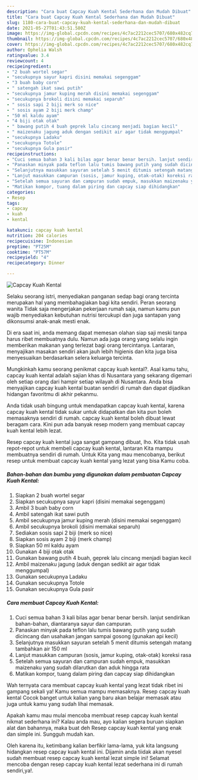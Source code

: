 ```yaml
---
description: "Cara buat Capcay Kuah Kental Sederhana dan Mudah Dibuat"
title: "Cara buat Capcay Kuah Kental Sederhana dan Mudah Dibuat"
slug: 1180-cara-buat-capcay-kuah-kental-sederhana-dan-mudah-dibuat
date: 2021-05-27T01:43:51.580Z
image: https://img-global.cpcdn.com/recipes/4c7ac2212cec5707/680x482cq70/capcay-kuah-kental-foto-resep-utama.jpg
thumbnail: https://img-global.cpcdn.com/recipes/4c7ac2212cec5707/680x482cq70/capcay-kuah-kental-foto-resep-utama.jpg
cover: https://img-global.cpcdn.com/recipes/4c7ac2212cec5707/680x482cq70/capcay-kuah-kental-foto-resep-utama.jpg
author: Ophelia Walsh
ratingvalue: 3.4
reviewcount: 4
recipeingredient:
- "2 buah wortel segar"
- "secukupnya sayur kapri disini memakai segenggam"
- "3 buah baby corn"
- " satengah ikat sawi putih"
- "secukupnya jamur kuping merah disini memakai segenggam"
- "secukupnya brokoli disini memakai separuh"
- " sosis sapi 2 biji merk so nice"
- " sosis ayam 2 biji merk champ"
- "50 ml kaldu ayam"
- "4 biji otak otak"
- " bawang putih 4 buah geprek lalu cincang menjadi bagian kecil"
- " maizenaku jagung aduk dengan sedikit air agar tidak menggumpal"
- "secukupnya Ladaku"
- "secukupnya Totole"
- "secukupnya Gula pasir"
recipeinstructions:
- "Cuci semua bahan 3 kali bilas agar benar benar bersih. lanjut sendirikan bahan-bahan, diantaranya sayur dan campuran."
- "Panaskan minyak pada teflon lalu tumis bawang putih yang sudah dicincang dan usahakan jangan sampai gosong (gunakan api kecil)"
- "Selanjutnya masukkan sayuran setelah 5 menit ditumis setengah matang tambahkan air 150 ml"
- "Lanjut masukkan campuran (sosis, jamur kuping, otak-otak) koreksi rasa"
- "Setelah semua sayuran dan campuran sudah empuk, masukkan maizenaku yang sudah dilarutkan dan aduk hingga rata"
- "Matikan kompor, tuang dalam piring dan capcay siap dihidangkan"
categories:
- Resep
tags:
- capcay
- kuah
- kental

katakunci: capcay kuah kental 
nutrition: 204 calories
recipecuisine: Indonesian
preptime: "PT25M"
cooktime: "PT57M"
recipeyield: "4"
recipecategory: Dinner

---
```



![Capcay Kuah Kental](https://img-global.cpcdn.com/recipes/4c7ac2212cec5707/680x482cq70/capcay-kuah-kental-foto-resep-utama.jpg)

Selaku seorang istri, menyediakan panganan sedap bagi orang tercinta merupakan hal yang membahagiakan bagi kita sendiri. Peran seorang  wanita Tidak saja mengerjakan pekerjaan rumah saja, namun kamu pun wajib menyediakan kebutuhan nutrisi tercukupi dan juga santapan yang dikonsumsi anak-anak mesti enak.

Di era  saat ini, anda memang dapat memesan olahan siap saji meski tanpa harus ribet membuatnya dulu. Namun ada juga orang yang selalu ingin memberikan makanan yang terlezat bagi orang tercintanya. Lantaran, menyajikan masakan sendiri akan jauh lebih higienis dan kita juga bisa menyesuaikan berdasarkan selera keluarga tercinta. 



Mungkinkah kamu seorang penikmat capcay kuah kental?. Asal kamu tahu, capcay kuah kental adalah sajian khas di Nusantara yang sekarang digemari oleh setiap orang dari hampir setiap wilayah di Nusantara. Anda bisa menyajikan capcay kuah kental buatan sendiri di rumah dan dapat dijadikan hidangan favoritmu di akhir pekanmu.

Anda tidak usah bingung untuk mendapatkan capcay kuah kental, karena capcay kuah kental tidak sukar untuk didapatkan dan kita pun boleh memasaknya sendiri di rumah. capcay kuah kental boleh dibuat lewat beragam cara. Kini pun ada banyak resep modern yang membuat capcay kuah kental lebih lezat.

Resep capcay kuah kental juga sangat gampang dibuat, lho. Kita tidak usah repot-repot untuk membeli capcay kuah kental, lantaran Kita mampu membuatnya sendiri di rumah. Untuk Kita yang mau mencobanya, berikut resep untuk membuat capcay kuah kental yang lezat yang bisa Kamu coba.

<!--inarticleads1-->

##### Bahan-bahan dan bumbu yang digunakan dalam pembuatan Capcay Kuah Kental:

1. Siapkan 2 buah wortel segar
1. Siapkan secukupnya sayur kapri (disini memakai segenggam)
1. Ambil 3 buah baby corn
1. Ambil  satengah ikat sawi putih
1. Ambil secukupnya jamur kuping merah (disini memakai segenggam)
1. Ambil secukupnya brokoli (disini memakai separuh)
1. Sediakan  sosis sapi 2 biji (merk so nice)
1. Siapkan  sosis ayam 2 biji (merk champ)
1. Siapkan 50 ml kaldu ayam
1. Gunakan 4 biji otak otak
1. Gunakan  bawang putih 4 buah, geprek lalu cincang menjadi bagian kecil
1. Ambil  maizenaku jagung (aduk dengan sedikit air agar tidak menggumpal)
1. Gunakan secukupnya Ladaku
1. Gunakan secukupnya Totole
1. Gunakan secukupnya Gula pasir




<!--inarticleads2-->

##### Cara membuat Capcay Kuah Kental:

1. Cuci semua bahan 3 kali bilas agar benar benar bersih. lanjut sendirikan bahan-bahan, diantaranya sayur dan campuran.
1. Panaskan minyak pada teflon lalu tumis bawang putih yang sudah dicincang dan usahakan jangan sampai gosong (gunakan api kecil)
1. Selanjutnya masukkan sayuran setelah 5 menit ditumis setengah matang tambahkan air 150 ml
1. Lanjut masukkan campuran (sosis, jamur kuping, otak-otak) koreksi rasa
1. Setelah semua sayuran dan campuran sudah empuk, masukkan maizenaku yang sudah dilarutkan dan aduk hingga rata
1. Matikan kompor, tuang dalam piring dan capcay siap dihidangkan




Wah ternyata cara membuat capcay kuah kental yang lezat tidak ribet ini gampang sekali ya! Kamu semua mampu memasaknya. Resep capcay kuah kental Cocok banget untuk kalian yang baru akan belajar memasak atau juga untuk kamu yang sudah lihai memasak.

Apakah kamu mau mulai mencoba membuat resep capcay kuah kental nikmat sederhana ini? Kalau anda mau, ayo kalian segera buruan siapkan alat dan bahannya, maka buat deh Resep capcay kuah kental yang enak dan simple ini. Sungguh mudah kan. 

Oleh karena itu, ketimbang kalian berfikir lama-lama, yuk kita langsung hidangkan resep capcay kuah kental ini. Dijamin anda tiidak akan nyesel sudah membuat resep capcay kuah kental lezat simple ini! Selamat mencoba dengan resep capcay kuah kental lezat sederhana ini di rumah sendiri,ya!.

